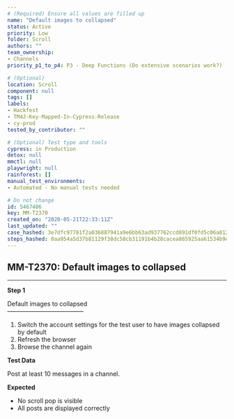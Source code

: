```yaml
---
# (Required) Ensure all values are filled up
name: "Default images to collapsed"
status: Active
priority: Low
folder: Scroll
authors: ""
team_ownership:
- Channels
priority_p1_to_p4: P3 - Deep Functions (Do extensive scenarios work?)

# (Optional)
location: Scroll
component: null
tags: []
labels:
- Hackfest
- TM4J-Key-Mapped-In-Cypress-Release
- cy-prod
tested_by_contributor: ""

# (Optional) Test type and tools
cypress: in Production
detox: null
mmctl: null
playwright: null
rainforest: []
manual_test_environments:
- Automated - No manual tests needed

# Do not change
id: 5467486
key: MM-T2370
created_on: "2020-05-21T22:33:11Z"
last_updated: ""
case_hashed: 3e7dfc97781f2a036887941a9e6bb63ad937762ccd891df0fd5c06a812a9bf0de527f0299ff1b91cfd1ed44d4857a933
steps_hashed: 0aa954a5d37b81129f38dc58cb31191b4b28cacea865925aa61534b9d1143b25e1e68b280bec3291690bad6fda1a625e
---
```


<!-- (Auto-generated) Based on frontmatter's "key" and "name" -->

## MM-T2370: Default images to collapsed

---

**Step 1**

Default images to collapsed\
–––––––––––––––––––––––––

1. Switch the account settings for the test user to have images collapsed by default
2. Refresh the browser
3. Browse the channel again

**Test Data**

Post at least 10 messages in a channel.

**Expected**

- No scroll pop is visible
- All posts are displayed correctly
